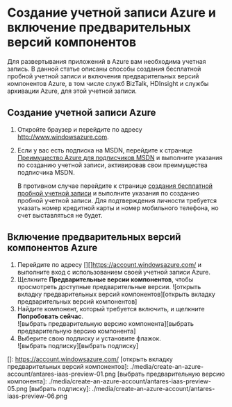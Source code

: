 # Создание учетной записи Azure и включение предварительных версий компонентов

Для развертывания приложений в Azure вам необходима учетная запись. В данной статье описаны способы создания бесплатной пробной учетной записи и включения предварительных версий компонентов Azure, в том числе служб BizTalk, HDInsight и службы архивации Azure, для этой учетной записи.

## Создание учетной записи Azure

1.  Откройте браузер и перейдите по адресу <http://www.windowsazure.com>.
2.  Если у вас есть подписка на MSDN, перейдите к странице [Преимущество Azure для подписчиков MSDN][Преимущество Azure для подписчиков MSDN] и выполните указания по созданию учетной записи, активировав свои преимущества подписчика MSDN.

    В противном случае перейдите к странице [создания бесплатной пробной учетной записи][создания бесплатной пробной учетной записи] и выполните указания по созданию пробной учетной записи. Для подтверждения личности требуется указать номер кредитной карты и номер мобильного телефона, но счет выставляться не будет.

## <span id="enable"></span></a>Включение предварительных версий компонентов Azure

1.  Перейдите по адресу [][]<https://account.windowsazure.com/></a> и выполните вход с использованием своей учетной записи Azure.
2.  Щелкните **Предварительные версии компонентов**, чтобы просмотреть доступные предварительные версии.
    ![открыть вкладку предварительных версий компонентов][открыть вкладку предварительных версий компонентов]
3.  Найдите компонент, который требуется включить, и щелкните **Попробовать сейчас**.<br/>
    ![выбрать предварительную версию компонента][выбрать предварительную версию компонента]
4.  Выберите свою подписку и установите флажок.<br/>
    ![выбрать подписку][выбрать подписку]

  [Преимущество Azure для подписчиков MSDN]: /ru-ru/pricing/member-offers/msdn-benefits-details/
  [создания бесплатной пробной учетной записи]: /ru-ru/pricing/free-trial/
  []: https://account.windowsazure.com/
  [открыть вкладку предварительных версий компонентов]: ./media/create-an-azure-account/antares-iaas-preview-01.png
  [выбрать предварительную версию компонента]: ./media/create-an-azure-account/antares-iaas-preview-05.png
  [выбрать подписку]: ./media/create-an-azure-account/antares-iaas-preview-06.png
